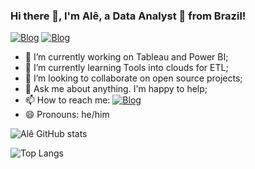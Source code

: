 ### Hi there 👋, I'm Alê, a Data Analyst 🚀 from Brazil!

[![Blog](https://img.shields.io/badge/Tableau-E97627?style=for-the-badge&logo=Tableau&logoColor=white)](https://public.tableau.com/app/profile/al.cio.nunes.barbosa) [![Blog](https://img.shields.io/badge/Medium-12100E?style=for-the-badge&logo=medium&logoColor=white)](https://medium.com/@artista.z21%20)

<!-- [![Blog]()]() -->

- 🔭 I’m currently working on Tableau and Power BI;
- 🌱 I’m currently learning Tools into clouds for ETL;
- 👯 I’m looking to collaborate on open source projects; 
- 💬 Ask me about anything. I'm happy to help;
- 📫 How to reach me: [![Blog](https://img.shields.io/badge/LinkedIn-0077B5?style=for-the-badge&logo=linkedin&logoColor=white)](https://www.linkedin.com/in/al%C3%A9cio-n-9a6a30109/)
- 😄 Pronouns: he/him


![Alê GitHub stats](https://github-readme-stats.vercel.app/api?username=ale-nunes&show_icons=true&bg_color=00000000)


![Top Langs](https://github-readme-stats.vercel.app/api/top-langs/?username=ale-nunes&langs_count=8)


